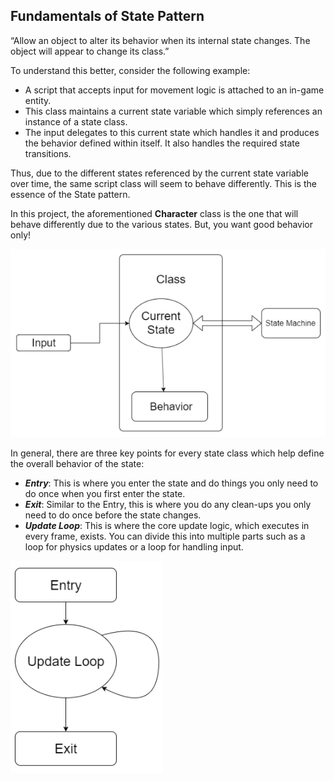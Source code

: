 ## Fundamentals of State Pattern

“Allow an object to alter its behavior when its internal state changes. The object will appear to change its class.”

To understand this better, consider the following example:

- A script that accepts input for movement logic is attached to an in-game entity.
- This class maintains a current state variable which simply references an instance of a state class.
- The input delegates to this current state which handles it and produces the behavior defined within itself. It also handles the required state transitions.

Thus, due to the different states referenced by the current state variable over time, the same script class will seem to behave differently. This is the essence of the State pattern.

In this project, the aforementioned **Character** class is the one that will behave differently due to the various states. But, you want good behavior only!

![](Images/1.PNG)

In general, there are three key points for every state class which help define the overall behavior of the state:

- ***Entry***: This is where you enter the state and do things you only need to do once when you first enter the state.
- ***Exit***: Similar to the Entry, this is where you do any clean-ups you only need to do once before the state changes.
- ***Update Loop***: This is where the core update logic, which executes in every frame, exists. You can divide this into multiple parts such as a loop for physics updates or a loop for handling input.

![](Images/2.PNG)
